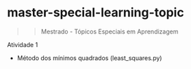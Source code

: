 # master-special-learning-topic
>> Mestrado - Tópicos Especiais em Aprendizagem

Atividade 1
  - Método dos mínimos quadrados (least_squares.py) 
